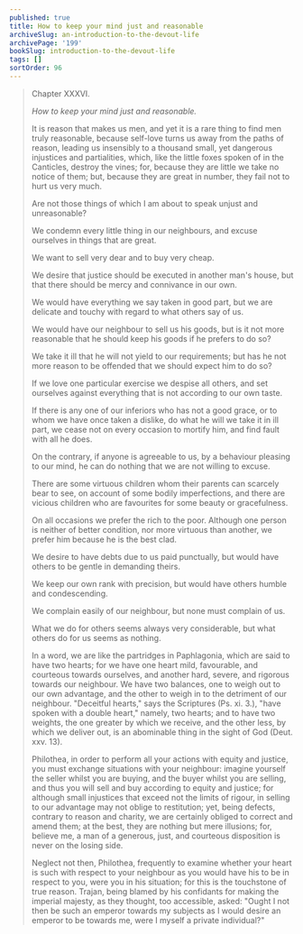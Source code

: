 ```yaml
---
published: true
title: How to keep your mind just and reasonable
archiveSlug: an-introduction-to-the-devout-life
archivePage: '199'
bookSlug: introduction-to-the-devout-life
tags: []
sortOrder: 96
---
```


> Chapter XXXVI.
>
> *How to keep your mind just and reasonable.*
>
> It is reason that makes us men, and yet it is a rare thing to find men truly reasonable, because self-love turns us away from the paths of reason, leading us insensibly to a thousand small, yet dangerous injustices and partialities, which, like the little foxes spoken of in the Canticles, destroy the vines; for, because they are little we take no notice of them; but, because they are great in number, they fail not to hurt us very much.
>
> Are not those things of which I am about to speak unjust and unreasonable?
>
> We condemn every little thing in our neighbours, and excuse ourselves in things that are great.
>
> We want to sell very dear and to buy very cheap.
>
> We desire that justice should be executed in another man's house, but that there should be mercy and connivance in our own.
>
> We would have everything we say taken in good part, but we are delicate and touchy with regard to what others say of us.
>
> We would have our neighbour to sell us his goods, but is it not more reasonable that he should keep his goods if he prefers to do so?
>
> We take it ill that he will not yield to our requirements; but has he not more reason to be offended that we should expect him to do so?
>
> If we love one particular exercise we despise all others, and set ourselves against everything that is not according to our own taste.
>
> If there is any one of our inferiors who has not a good grace, or to whom we have once taken a dislike, do what he will we take it in ill part, we cease not on every occasion to mortify him, and find fault with all he does.
>
> On the contrary, if anyone is agreeable to us, by a behaviour pleasing to our mind, he can do nothing that we are not willing to excuse.
>
> There are some virtuous children whom their parents can scarcely bear to see, on account of some bodily imperfections, and there are vicious children who are favourites for some beauty or gracefulness.
>
> On all occasions we prefer the rich to the poor. Although one person is neither of better condition, nor more virtuous than another, we prefer him because he is the best clad.
>
> We desire to have debts due to us paid punctually, but would have others to be gentle in demanding theirs.
>
> We keep our own rank with precision, but would have others humble and condescending.
>
> We complain easily of our neighbour, but none must complain of us.
>
> What we do for others seems always very considerable, but what others do for us seems as nothing.
>
> In a word, we are like the partridges in Paphlagonia, which are said to have two hearts; for we have one heart mild, favourable, and courteous towards ourselves, and another hard, severe, and rigorous towards our neighbour. We have two balances, one to weigh out to our own advantage, and the other to weigh in to the detriment of our neighbour. "Deceitful hearts," says the Scriptures (Ps. xi. 3.), "have spoken with a double heart," namely, two hearts; and to have two weights, the one greater by which we receive, and the other less, by which we deliver out, is an abominable thing in the sight of God (Deut. xxv. 13).
>
> Philothea, in order to perform all your actions with equity and justice, you must exchange situations with your neighbour: imagine yourself the seller whilst you are buying, and the buyer whilst you are selling, and thus you will sell and buy according to equity and justice; for although small injustices that exceed not the limits of rigour, in selling to our advantage may not oblige to restitution; yet, being defects, contrary to reason and charity, we are certainly obliged to correct and amend them; at the best, they are nothing but mere illusions; for, believe me, a man of a generous, just, and courteous disposition is never on the losing side.
>
> Neglect not then, Philothea, frequently to examine whether your heart is such with respect to your neighbour as you would have his to be in respect to you, were you in his situation; for this is the touchstone of true reason. Trajan, being blamed by his confidants for making the imperial majesty, as they thought, too accessible, asked: "Ought I not then be such an emperor towards my subjects as I would desire an emperor to be towards me, were I myself a private individual?"
